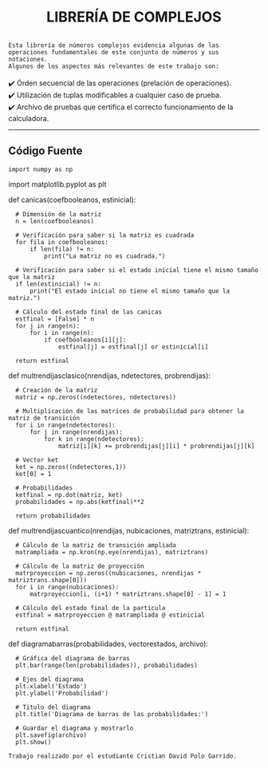 <h1 align="center">LIBRERÍA DE COMPLEJOS</h1>
<img src="https://blogger.googleusercontent.com/img/b/R29vZ2xl/AVvXsEjKO_u5IerRydQSZu4WdilrqjAwnip2QaOQdgfOvDVXQTB7BgENjbcn9e4SG__pSQ0j-mKDLE4GIxlFluVEsM8bBHxyhL7bI5_VXiIpUacA2Lr-TOgen4MN12WSYV07Za1miunMWrzUFdR9QUThaGSdDiNNHULHL6w0Pjd34gpLsWnrjKr1flQPyA/s16000/Complex.png" alt="" class="Complex">

`Esta librería de números complejos evidencia algunas de las operaciones fundamentales de este conjunto de números y sus notaciones.` <br>
`Algunos de los aspectos más relevantes de este trabajo son:` <br><br>
✔️ Órden secuencial de las operaciones (prelación de operaciones). <br>
✔️ Utilización de tuplas modificables a cualquier caso de prueba. <br>
✔️ Archivo de pruebas que certifica el correcto funcionamiento de la calculadora.
<hr>

<h2 align="left">Código Fuente</h2>

    import numpy as np
  import matplotlib.pyplot as plt

  def canicas(coefbooleanos, estinicial):

      # Dimensión de la matriz
      n = len(coefbooleanos)

      # Verificación para saber si la matriz es cuadrada
      for fila in coefbooleanos:
          if len(fila) != n:
              print("La matriz no es cuadrada.")

      # Verificación para saber si el estado inicial tiene el mismo tamaño que la matriz
      if len(estinicial) != n:
          print("El estado inicial no tiene el mismo tamaño que la matriz.")

      # Cálculo del estado final de las canicas
      estfinal = [False] * n
      for j in range(n):
          for i in range(n):
              if coefbooleanos[i][j]:
                  estfinal[j] = estfinal[j] or estinicial[i]

      return estfinal

  def multrendijasclasico(nrendijas, ndetectores, probrendijas):

      # Creación de la matriz
      matriz = np.zeros((ndetectores, ndetectores))

      # Multiplicación de las matrices de probabilidad para obtener la matriz de transición
      for i in range(ndetectores):
          for j in range(nrendijas):
              for k in range(ndetectores):
                  matriz[i][k] += probrendijas[j][i] * probrendijas[j][k]

      # Vector ket
      ket = np.zeros((ndetectores,1))
      ket[0] = 1

      # Probabilidades
      ketfinal = np.dot(matriz, ket)
      probabilidades = np.abs(ketfinal)**2

      return probabilidades

  def multrendijascuantico(nrendijas, nubicaciones, matriztrans, estinicial):

      # Cálculo de la matriz de transición ampliada
      matrampliada = np.kron(np.eye(nrendijas), matriztrans)

      # Cálculo de la matriz de proyección
      matrproyeccion = np.zeros((nubicaciones, nrendijas * matriztrans.shape[0]))
      for i in range(nubicaciones):
          matrproyeccion[i, (i+1) * matriztrans.shape[0] - 1] = 1

      # Cálculo del estado final de la partícula
      estfinal = matrproyeccion @ matrampliada @ estinicial

      return estfinal

  def diagramabarras(probabilidades, vectorestados, archivo):

      # Gráfica del diagrama de barras
      plt.bar(range(len(probabilidades)), probabilidades)

      # Ejes del diagrama
      plt.xlabel('Estado')
      plt.ylabel('Probabilidad')

      # Titulo del diagrama
      plt.title('Diagrama de barras de las probabilidades:')

      # Guardar el diagrama y mostrarlo
      plt.savefig(archivo)
      plt.show()
    
`Trabajo realizado por el estudiante Cristian David Polo Garrido.`
